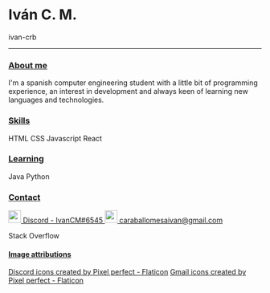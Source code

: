  # Iván C. M.
ivan-crb 

<hr>

### <ins>About me
I'm a spanish computer engineering student with a little bit of programming experience, an interest in development and always keen of learning new languages and technologies.
  
    
### <ins>Skills


HTML
CSS
Javascript
React
 

### <ins>Learning
Java
Python

### <ins>Contact

<a href="https://discord.com/users/290597608081195011" target="_blank">
  <img style="width: 25px; height: 25px" src="https://github.com/ivan-crb/ivan-crb/blob/main/images/discord.png"> Discord - IvanCM#6545
</a>

 <a href="mailto:caraballomesaivan@gmail.com" target="_blank">
  <img style="width: 25px; height: 25px" src="https://github.com/ivan-crb/ivan-crb/blob/main/images/gmail.png"> caraballomesaivan@gmail.com
</a>
 
 Stack Overflow
 
 
#### <ins>Image attributions
 
<a href="https://www.flaticon.com/free-icons/discord" title="discord icons">Discord icons created by Pixel perfect - Flaticon</a>
<a href="https://www.flaticon.com/free-icons/gmail" title="gmail icons">Gmail icons created by Pixel perfect - Flaticon</a>
 
 
